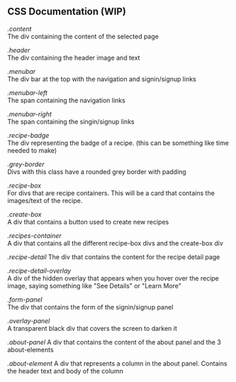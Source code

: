 ## CSS Documentation (WIP)

*.content*  
The div containing the content of the selected page

*.header*  
The div containing the header image and text

*.menubar*  
The div bar at the top with the navigation and signin/signup links

*.menubar-left*  
The span containing the navigation links

*.menubar-right*  
The span containing the singin/signup links

*.recipe-badge*  
The div representing the badge of a recipe. (this can be something like time needed to make)

*.grey-border*  
Divs with this class have a rounded grey border with padding

*.recipe-box*  
For divs that are recipe containers. This will be a card that contains the images/text of the recipe.

*.create-box*  
A div that contains a button used to create new recipes

*.recipes-container*  
A div that contains all the different recipe-box divs and the create-box div

*.recipe-detail*
The div that contains the content for the recipe detail page

*.recipe-detail-overlay*  
A div of the hidden overlay that appears when you hover over the recipe image, saying something like "See Details" or "Learn More"

*.form-panel*  
The div that contains the form of the signin/signup panel

*.overlay-panel*  
A transparent black div that covers the screen to darken it

*.about-panel*
A div that contains the content of the about panel and the 3 about-elements

*.about-element*
A div that represents a column in the about panel. Contains the header text and body of the column

